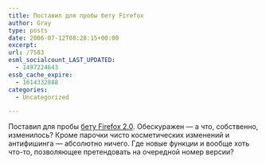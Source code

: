 ```yaml
---
title: Поставил для пробы бету Firefox
author: Gray
type: posts
date: 2006-07-12T08:28:15+00:00
excerpt:
url: /7583
esml_socialcount_LAST_UPDATED:
  - 1497224643
essb_cache_expire:
  - 1614332888
categories:
  - Uncategorized

---
```








Поставил для пробы <a href="http://ftp.mozilla.org/pub/mozilla.org/firefox/nightly/bonecho-beta1-candidates/rc1/firefox-2.0b1.en-US.win32.installer.exe" target="_blank">бету Firefox 2.0</a>. Обескуражен &#8212; а что, собственно, изменилось? Кроме парочки чисто косметических изменений и антифишинга &#8212; абсолютно ничего. Где новые функции и вообще хоть что-то, позволяющее претендовать на очередной номер версии?